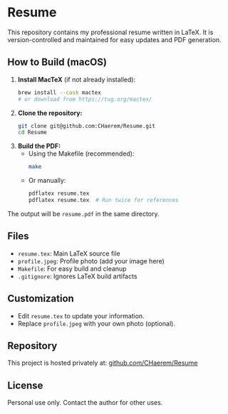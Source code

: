# Resume

This repository contains my professional resume written in LaTeX. It is version-controlled and maintained for easy updates and PDF generation.

## How to Build (macOS)

1. **Install MacTeX** (if not already installed):
   ```sh
   brew install --cask mactex
   # or download from https://tug.org/mactex/
   ```
2. **Clone the repository:**
   ```sh
   git clone git@github.com:CHaerem/Resume.git
   cd Resume
   ```
3. **Build the PDF:**
   - Using the Makefile (recommended):
     ```sh
     make
     ```
   - Or manually:
     ```sh
     pdflatex resume.tex
     pdflatex resume.tex  # Run twice for references
     ```

The output will be `resume.pdf` in the same directory.

## Files
- `resume.tex`: Main LaTeX source file
- `profile.jpeg`: Profile photo (add your image here)
- `Makefile`: For easy build and cleanup
- `.gitignore`: Ignores LaTeX build artifacts

## Customization
- Edit `resume.tex` to update your information.
- Replace `profile.jpeg` with your own photo (optional).

## Repository
This project is hosted privately at: [github.com/CHaerem/Resume](https://github.com/CHaerem/Resume)

## License
Personal use only. Contact the author for other uses.
